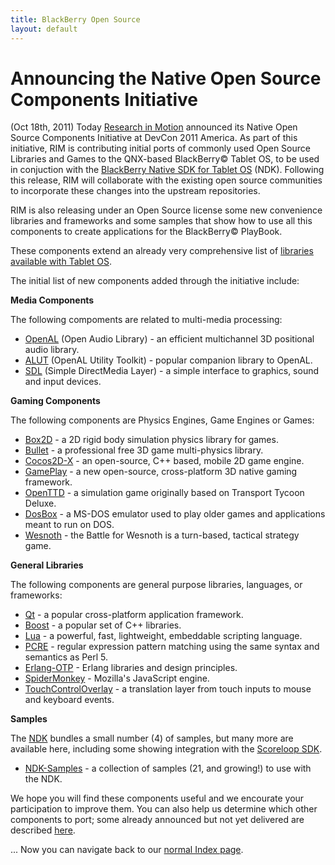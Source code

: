 ```yaml
---
title: BlackBerry Open Source
layout: default
---
```


# Announcing the Native Open Source Components Initiative

(Oct 18th, 2011) Today [Research in Motion](http://rim.com) announced its Native Open Source Components Initiative at DevCon 2011 America.
As part of this initiative, RIM is contributing initial ports
of commonly used Open Source Libraries and Games to the QNX-based BlackBerry&copy; Tablet OS,
to be used in conjuction with the
[BlackBerry Native SDK for Tablet OS](http://developer.blackberry.com/native) (NDK).
Following this release, RIM will collaborate with the existing open source communities to
incorporate these changes into the upstream repositories.

RIM is also releasing under an Open Source license some new convenience libraries and frameworks and some samples that show how
to use all this components to create applications for the BlackBerry&copy; PlayBook.

These components extend an already very comprehensive list of [libraries available with Tablet OS](http://developer.blackberry.com/native/documentation/com.qnx.doc.native_sdk.devguide/com.qnx.doc.native_sdk.devguide/topic/libraries.html).

The initial list of new components added through the initiative include:

**Media Components**

The following compoments are related to multi-media processing:

* [OpenAL](ndk/components.html#OpenAL) (Open Audio Library) - an efficient multichannel 3D positional audio library.
* [ALUT](ndk/components.html#ALUT) (OpenAL Utility Toolkit) - popular companion library to OpenAL.
* [SDL](ndk/components.html#SDL) (Simple DirectMedia Layer) - a simple interface to graphics, sound and input devices.

**Gaming Components**

The following components are Physics Engines, Game Engines or Games:

* [Box2D](ndk/components.html#Box2D) - a 2D rigid body simulation physics library for games.
* [Bullet](ndk/components.html#Bullet) - a professional free 3D game multi-physics library.
* [Cocos2D-X](ndk/components.html#Cocos2D-X) - an open-source, C++ based, mobile 2D game engine.
* [GamePlay](ndk/components.html#GamePlay) - a new open-source, cross-platform 3D native gaming framework.
* [OpenTTD](ndk/components.html#OpenTTD) - a simulation game originally based on Transport Tycoon Deluxe.
* [DosBox](ndk/components.html#DosBox) - a MS-DOS emulator used to play older games and applications meant to run on DOS.
* [Wesnoth](ndk/components.html#Wesnoth) - the Battle for Wesnoth is a turn-based, tactical strategy game. 

**General Libraries**

The following components are general purpose libraries, languages, or frameworks:

* [Qt](ndk/components.html#Qt) - a popular cross-platform application framework.
* [Boost](ndk/components.html#Boost) - a popular set of C++ libraries.
* [Lua](ndk/components.html#Lua) - a powerful, fast, lightweight, embeddable scripting language.
* [PCRE](ndk/components.html#PCRE) - regular expression pattern matching using the same syntax and semantics as Perl 5.
* [Erlang-OTP](ndk/components.html#Erlang-OTP) - Erlang libraries and design principles.
* [SpiderMonkey](ndk/components.html#SpiderMonkey) - Mozilla's JavaScript engine.
* [TouchControlOverlay](ndk/components.html#TouchControlOverlay) - a translation layer from touch inputs to mouse and keyboard events.

**Samples**

The [NDK](http://developer.blackberry.com/native) bundles a small number (4) of samples, but many more are available here, including some showing integration
with the [Scoreloop SDK](http://developer.blackberry.com/native/documentation/scoreloop.html).

* [NDK-Samples](ndk/samples.html) - a collection of samples (21, and growing!) to use with the NDK.


We hope you will find these components useful and we encourate your participation to improve them.
You can also help us determine which other components to port;
some already announced but not yet delivered are described [here](comingSoon.html).


... Now you can navigate back to our [normal Index page](oldIndex.html).
